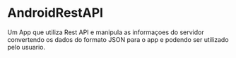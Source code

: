 # AndroidRestAPI
Um App que utiliza Rest API e manipula as informaçoes do servidor convertendo os dados do formato JSON para o app e podendo ser utilizado pelo usuario.
